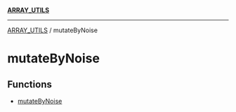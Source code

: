 [**ARRAY_UTILS**](../README.md)

***

[ARRAY_UTILS](../README.md) / mutateByNoise

# mutateByNoise

## Functions

- [mutateByNoise](functions/mutateByNoise.md)
